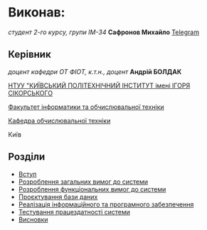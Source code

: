 
# Виконав:

*студент 2-го курсу, групи ІМ-34*<span padding-right:5em></span> **Сафронов Михайло** [Telegram](https://t.me/Mikhailo_Safronov)

## Керівник

*доцент кафедри ОТ ФІОТ, к.т.н., доцент*<span padding-right:5em></span> **Андрій БОЛДАК** 

[НТУУ "КИЇВСЬКИЙ ПОЛІТЕХНІЧНИЙ ІНСТИТУТ імені ІГОРЯ СІКОРСЬКОГО](https://kpi.ua/)

[Факультет інформатики та обчислювальної техніки](https://fiot.kpi.ua/)

[Кафедра обчислювальної техніки](https://comsys.kpi.ua/)

Київ
## Розділи

- [Вступ](intro/README.md)
- [Розроблення загальних вимог до системи](requirements/README.md)
- [Розроблення функціональних вимог до системи](use%20cases/README.md)
- [Проєктування бази даних](design/README.md)
- [Реалізація інформаційного та програмного забезпечення](software/README.md)
- [Тестування працездатності системи](test/README.md)
- [Висновки](conclusion/README.md)
